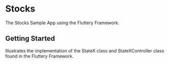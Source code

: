 # Stocks

The Stocks Sample App using the Fluttery Framework.

## Getting Started

Illustrates the implementation of the StateX class and StateXController class found in the Fluttery Framework.